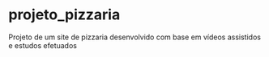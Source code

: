 # projeto_pizzaria
 Projeto de um site de pizzaria desenvolvido com base em vídeos assistidos e estudos efetuados
